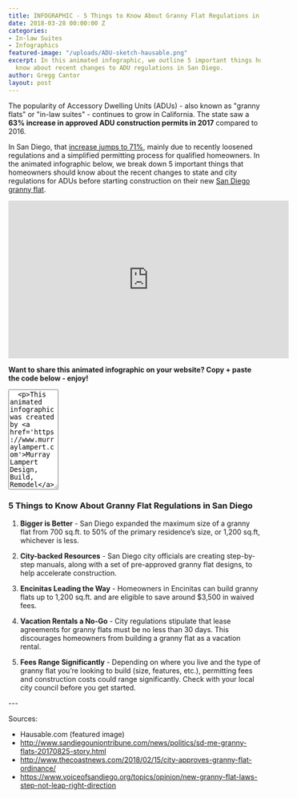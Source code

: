 ```yaml
---
title: INFOGRAPHIC - 5 Things to Know About Granny Flat Regulations in San Diego
date: 2018-03-28 00:00:00 Z
categories:
- In-law Suites
- Infographics
featured-image: "/uploads/ADU-sketch-hausable.png"
excerpt: In this animated infographic, we outline 5 important things homeowners should
  know about recent changes to ADU regulations in San Diego.
author: Gregg Cantor
layout: post
---
```


The popularity of Accessory Dwelling Units (ADUs) - also known as "granny flats" or "in-law suites" - continues to grow in California. The state saw a **63% increase in approved ADU construction permits in 2017** compared to 2016.

In San Diego, that [increase jumps to 71%](https://www.10news.com/news/california-sees-rise-in-granny-flat-construction), mainly due to recently loosened regulations and a simplified permitting process for qualified homeowners. In the animated infographic below, we break down 5 important things that homeowners should know about the recent changes to state and city regulations for ADUs before starting construction on their new [San Diego granny flat](/san-diego-in-law-suites).

<div class="spacing"></div>
<div class="flex-video">
  <iframe width="560" height="315" src="https://www.youtube.com/embed/93rf4U-gUNM?rel=0&amp;showinfo=0" frameborder="0" allowfullscreen></iframe>
</div>

**Want to share this animated infographic on your website? Copy + paste the code below - enjoy!**
<textarea style="width:100;height:200">
  <p>This animated infographic was created by <a href='https://www.murraylampert.com'>Murray Lampert Design, Build, Remodel</a>.</p><br />
  <iframe width="560" height="315" src="https://www.youtube.com/embed/93rf4U-gUNM?rel=0&amp;showinfo=0" frameborder="0" title="{{ page.title }}" alt="animated infographic of san diego granny flat regulations" allowfullscreen></iframe>
</textarea>

### 5 Things to Know About Granny Flat Regulations in San Diego

1. **Bigger is Better** - San Diego expanded the maximum size of a granny flat from 700 sq.ft. to 50% of the primary residence’s size, or 1,200 sq.ft, whichever is less.

2. **City-backed Resources** - San Diego city officials are creating step-by-step manuals, along with a set of pre-approved granny flat designs, to help accelerate construction.

3. **Encinitas Leading the Way** - Homeowners in Encinitas can build granny flats up to 1,200 sq.ft. and are eligible to save around $3,500 in waived fees.

4. **Vacation Rentals a No-Go** - City regulations stipulate that lease agreements for granny flats must be no less than 30 days. This discourages homeowners from building a granny flat as a vacation rental.

5. **Fees Range Significantly** - Depending on where you live and the type of granny flat you’re looking to build (size, features, etc.), permitting fees and construction costs could range significantly. Check with your local city council before you get started.

<div class="spacing"></div>
---

Sources:
- Hausable.com (featured image)
- http://www.sandiegouniontribune.com/news/politics/sd-me-granny-flats-20170825-story.html
- http://www.thecoastnews.com/2018/02/15/city-approves-granny-flat-ordinance/
- https://www.voiceofsandiego.org/topics/opinion/new-granny-flat-laws-step-not-leap-right-direction
